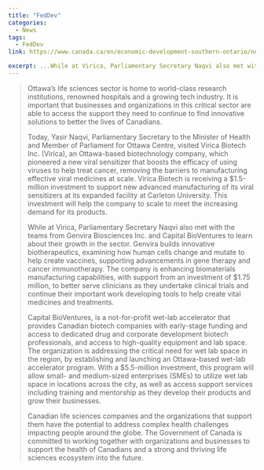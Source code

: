 ```yaml
---
title: "FedDev"
categories:
  - News
tags:
  - FedDev
link: https://www.canada.ca/en/economic-development-southern-ontario/news/2024/06/three-local-organizations-increase-production-of-critical-medical-technologies.html

excerpt: ...While at Virica, Parliamentary Secretary Naqvi also met with the teams from Genvira Biosciences Inc. and Capital BioVentures to learn about their growth in the sector. Genvira builds innovative biotherapeutics, examining how human cells change and mutate to help create vaccines, supporting advancements in gene therapy and cancer immunotherapy. The company is enhancing biomaterials manufacturing capabilities, with support from an investment of $1.75 million, to better serve clinicians as they undertake clinical trials and continue their important work developing tools to help create vital medicines and treatments.
---
```


> Ottawa’s life sciences sector is home to world-class research institutions, renowned hospitals and a growing tech industry. It is important that businesses and organizations in this critical sector are able to access the support they need to continue to find innovative solutions to better the lives of Canadians.  
>
> Today, Yasir Naqvi, Parliamentary Secretary to the Minister of Health and Member of Parliament for Ottawa Centre, visited Virica Biotech Inc. (Virica), an Ottawa-based biotechnology company, which pioneered a new viral sensitizer that boosts the efficacy of using viruses to help treat cancer, removing the barriers to manufacturing effective viral medicines at scale. Virica Biotech is receiving a $1.5-million investment to support new advanced manufacturing of its viral sensitizers at its expanded facility at Carleton University. This investment will help the company to scale to meet the increasing demand for its products.  
>
> While at Virica, Parliamentary Secretary Naqvi also met with the teams from Genvira Biosciences Inc. and Capital BioVentures to learn about their growth in the sector. Genvira builds innovative biotherapeutics, examining how human cells change and mutate to help create vaccines, supporting advancements in gene therapy and cancer immunotherapy. The company is enhancing biomaterials manufacturing capabilities, with support from an investment of $1.75 million, to better serve clinicians as they undertake clinical trials and continue their important work developing tools to help create vital medicines and treatments.
>
> Capital BioVentures, is a not-for-profit wet-lab accelerator that provides Canadian biotech companies with early-stage funding and access to dedicated drug and corporate development biotech professionals, and access to high-quality equipment and lab space. The organization is addressing the critical need for wet lab space in the region, by establishing and launching an Ottawa-based wet-lab accelerator program. With a $5.5-million investment, this program will allow small- and medium-sized enterprises (SMEs) to utilize wet lab space in locations across the city, as well as access support services including training and mentorship as they develop their products and grow their businesses.
>
> Canadian life sciences companies and the organizations that support them have the potential to address complex health challenges impacting people around the globe. The Government of Canada is committed to working together with organizations and businesses to support the health of Canadians and a strong and thriving life sciences ecosystem into the future.  